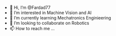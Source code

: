 - 👋 Hi, I’m @Fardad77
- 👀 I’m interested in Machine Vision and AI
- 🌱 I’m currently learning Mechatronics Enginieering
- 💞️ I’m looking to collaborate on Robotics
- 📫 How to reach me ...

<!---
Fardad77/Fardad77 is a ✨ special ✨ repository because its `README.md` (this file) appears on your GitHub profile.
You can click the Preview link to take a look at your changes.
--->
